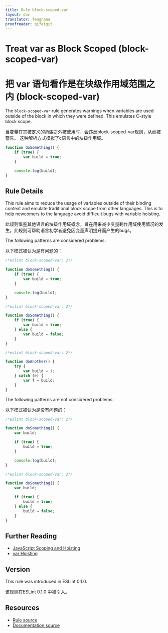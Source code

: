 ```yaml
---
title: Rule block-scoped-var
layout: doc
translator: fengnana
proofreader: qifeigit
---
```

<!-- Note: No pull requests accepted for this file. See README.md in the root directory for details. -->

# Treat var as Block Scoped (block-scoped-var)

# 把 var 语句看作是在块级作用域范围之内 (block-scoped-var)

The `block-scoped-var` rule generates warnings when variables are used outside of the block in which they were defined. This emulates C-style block scope.

当变量在其被定义的范围之外被使用时，会违反block-scoped-var规则，从而被警告。
这种解析方式模拟了c语言中的块级作用域。
 
```js
function doSomething() {
    if (true) {
        var build = true;
    }

    console.log(build);
}
```

## Rule Details

This rule aims to reduce the usage of variables outside of their binding context and emulate traditional block scope from other languages. This is to help newcomers to the language avoid difficult bugs with variable hoisting.

此规则借鉴其他语言的块级作用域概念，旨在用来减少变量跨作用域使用情况的发生。此规则可帮助语言初学者避免因变量声明提升而产生的bugs。

The following patterns are considered problems:

以下模式被认为是有问题的：

```js
/*eslint block-scoped-var: 2*/

function doSomething() {
    if (true) {
        var build = true;
    }

    console.log(build);
}
```

```js
/*eslint block-scoped-var: 2*/

function doSomething() {
    if (true) {
        var build = true;
    } else {
        var build = false;
    }
}
```

```js
/*eslint block-scoped-var: 2*/

function doAnother() {
    try {
        var build = 1;
    } catch (e) {
        var f = build;
    }
}
```

The following patterns are not considered problems:

以下模式被认为是没有问题的：

```js
/*eslint block-scoped-var: 2*/

function doSomething() {
    var build;

    if (true) {
        build = true;
    }

    console.log(build);
}
```

```js
/*eslint block-scoped-var: 2*/

function doSomething() {
    var build;

    if (true) {
        build = true;
    } else {
        build = false;
    }
}
```

## Further Reading

* [JavaScript Scoping and Hoisting](http://www.adequatelygood.com/JavaScript-Scoping-and-Hoisting.html)
* [var Hoisting](https://developer.mozilla.org/en-US/docs/Web/JavaScript/Reference/Statements/var#var_hoisting)

## Version

This rule was introduced in ESLint 0.1.0.

该规则在ESLint 0.1.0 中被引入。

## Resources

* [Rule source](https://github.com/eslint/eslint/tree/master/lib/rules/block-scoped-var.js)
* [Documentation source](https://github.com/eslint/eslint/tree/master/docs/rules/block-scoped-var.md)
